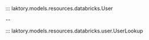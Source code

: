 ::: laktory.models.resources.databricks.User

--

::: laktory.models.resources.databricks.user.UserLookup